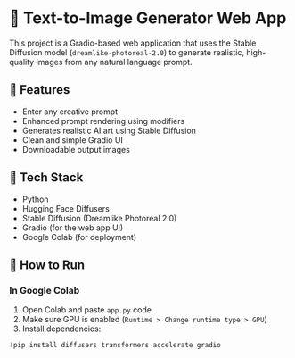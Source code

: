# 🧠 Text-to-Image Generator Web App

This project is a Gradio-based web application that uses the Stable Diffusion model (`dreamlike-photoreal-2.0`) to generate realistic, high-quality images from any natural language prompt.

## 🚀 Features
- Enter any creative prompt
- Enhanced prompt rendering using modifiers
- Generates realistic AI art using Stable Diffusion
- Clean and simple Gradio UI
- Downloadable output images

## 🧠 Tech Stack
- Python
- Hugging Face Diffusers
- Stable Diffusion (Dreamlike Photoreal 2.0)
- Gradio (for the web app UI)
- Google Colab (for deployment)

## 🔧 How to Run

### In Google Colab
1. Open Colab and paste `app.py` code
2. Make sure GPU is enabled (`Runtime > Change runtime type > GPU`)
3. Install dependencies:
```python
!pip install diffusers transformers accelerate gradio
